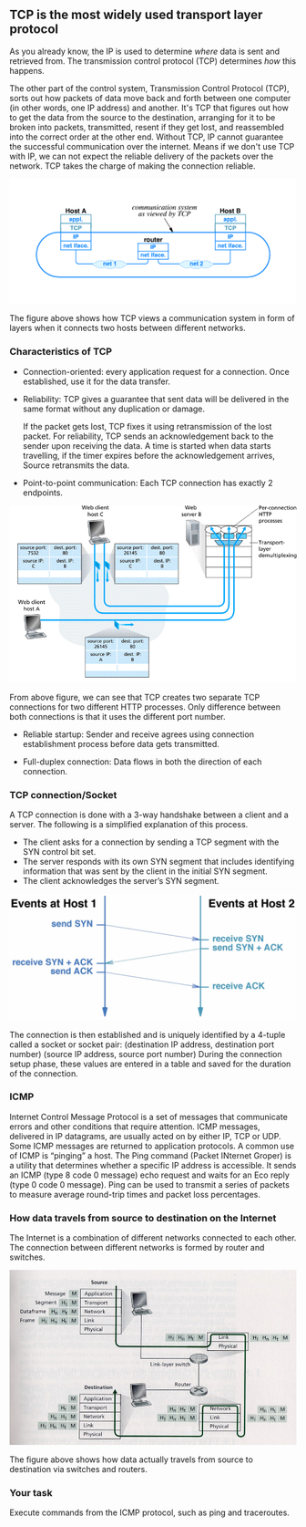 ## TCP is the most widely used transport layer protocol

As you already know, the IP is used to determine _where_ data is sent and retrieved from.  The transmission control protocol (TCP) determines _how_ this happens.

The other part of the control system, Transmission Control Protocol (TCP), sorts out how packets of data move back and forth between one computer (in other words, one IP address) and another. It's TCP that figures out how to get the data from the source to the destination, arranging for it to be broken into packets, transmitted, resent if they get lost, and reassembled into the correct order at the other end. Without TCP, IP cannot guarantee the successful communication over the internet. Means if we don't use TCP with IP, we can not expect the reliable delivery of the packets over the network. TCP takes the charge of making the connection reliable.

![GitHub Logo](./images/TCP_view.gif)
<!--- (source: 
http://www.dcs.bbk.ac.uk/~ptw/teaching/IWT/transport-layer/internet.gif)-->

The figure above shows how TCP views a communication system in form of layers when it connects two hosts between different networks.

### Characteristics of TCP

* Connection-oriented: every application request for a connection. Once established, use it for the data transfer.

* Reliability: TCP gives a guarantee that sent data will be delivered in the same format without any duplication or damage. 

    If the packet gets lost, TCP fixes it using retransmission of the lost packet. For reliability, TCP sends an acknowledgement back to the sender upon receiving the data. A time is started when data starts travelling, if the timer expires before the acknowledgement arrives, Source retransmits the data. 

* Point-to-point communication: Each TCP connection has exactly 2 endpoints. 

![GitHub Logo](./images/TCP_multiplexing.gif)
<!--- (source: 
http://www.dcs.bbk.ac.uk/~ptw/teaching/IWT/transport-layer/two-clients-web-server.gif)-->

From above figure, we can see that TCP creates two separate TCP connections for two different HTTP processes. Only difference between both connections is that it uses the different port number.

* Reliable startup: Sender and receive agrees using connection establishment process before data gets transmitted.

* Full-duplex connection: Data flows in both the direction of each connection.


### TCP connection/Socket

A TCP connection is done with a 3-way handshake between a client and a server. The following is a simplified explanation of this process.
* The client asks for a connection by sending a TCP segment with the SYN control bit set.
* The server responds with its own SYN segment that includes identifying information that was sent by the client in the initial SYN segment.
* The client acknowledges the server’s SYN segment. 

![GitHub Logo](./images/TCP_connection_establishment.jpg)
<!--- (source: 
http://www.dcs.bbk.ac.uk/~ptw/teaching/IWT/transport-layer/notes.html)-->

The connection is then established and is uniquely identified by a 4-tuple called a socket or socket pair: (destination IP address, destination port number) (source IP address, source port number) During the connection setup phase, these values are entered in a table and saved for the duration of the connection.




### ICMP
Internet Control Message Protocol is a set of messages that communicate errors and other conditions that require attention. ICMP messages, delivered in IP datagrams, are usually acted on by either IP, TCP or UDP. Some ICMP messages are returned to application protocols. A common use of ICMP is “pinging” a host. The Ping command (Packet INternet Groper) is a utility that determines whether a specific IP address is accessible. It sends an ICMP (type 8 code 0 message) echo request and waits for an Eco reply (type 0 code 0 message). Ping can be used to transmit a series of packets to measure average round-trip times and packet loss percentages.

### How data travels from source to destination on the Internet

The Internet is a combination of different networks connected to each other. The connection between different networks is formed by router and switches. 

![GitHub Logo](./images/Internet_source_dest.jpg)
<!--- (source: http://edume.myds.me/60_2004_1700_pliroforiki_ke_diktion/1002_computers_ke_diktia/1091/01_18.jpg )-->

The figure above shows how data actually travels from source to destination via switches and routers.

### Your task
Execute commands from the ICMP protocol, such as ping and traceroutes.
